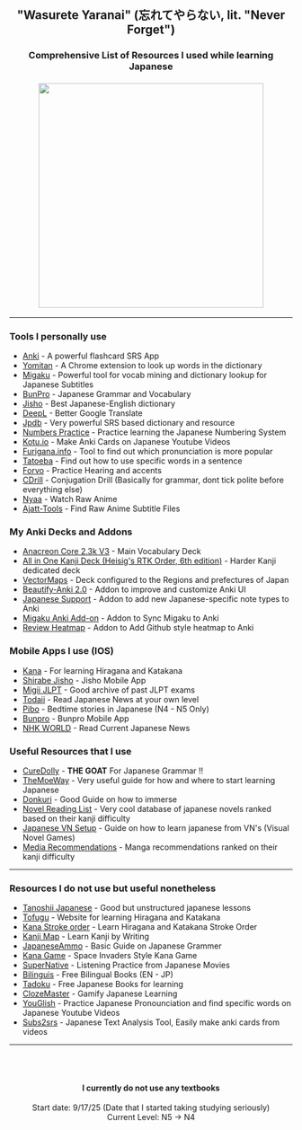 <h2 align="center">
"Wasurete Yaranai" (忘れてやらない, lit. "Never Forget")
</h1>

<h3 align="center">
Comprehensive List of Resources I used while learning Japanese <br>

<br>
<img width=400 src="https://github.com/saint-jp/saint-jp/assets/29249322/0dbd3bde-87f1-4cf7-9974-97cddcdc28cf" />
</h3>

---
<h3>
  Tools I personally use
</h3>

- [Anki](https://apps.ankiweb.net/) - A powerful flashcard SRS App
- [Yomitan](https://yomitan.wiki/) - A Chrome extension to look up words in the dictionary
- [Migaku](https://migaku.com/) - Powerful tool for vocab mining and dictionary lookup for Japanese Subtitles
- [BunPro](https://bunpro.jp/) - Japanese Grammar and Vocabulary
- [Jisho](https://jisho.org/) - Best Japanese-English dictionary
- [DeepL](https://www.deepl.com/en/translator) - Better Google Translate
- [Jpdb](https://jpdb.io/) - Very powerful SRS based dictionary and resource
- [Numbers Practice](https://langpractice.com/japanese) - Practice learning the Japanese Numbering System
- [Kotu.io](https://kotu.io/) - Make Anki Cards on Japanese Youtube Videos
- [Furigana.info](https://furigana.info/) - Tool to find out which pronunciation is more popular
- [Tatoeba](https://tatoeba.org/en/) - Find out how to use specific words in a sentence
- [Forvo](https://forvo.com/) - Practice Hearing and accents
- [CDrill](https://wkdonc.github.io/conjugation/drill.html) - Conjugation Drill (Basically for grammar, dont tick polite before everything else)
- [Nyaa](https://nyaa.si/) - Watch Raw Anime
- [Ajatt-Tools](https://github.com/Ajatt-Tools/kitsunekko-mirror) - Find Raw Anime Subtitle Files


<h3>
  My Anki Decks and Addons
</h3>

- [Anacreon Core 2.3k V3](https://anacreondjt.gitlab.io/docs/coredeck/) - Main Vocabulary Deck
- [All in One Kanji Deck (Heisig's RTK Order, 6th edition)](https://ankiweb.net/shared/info/1862058740) - Harder Kanji dedicated deck
- [VectorMaps](https://ankiweb.net/shared/info/2080271721) - Deck configured to the Regions and prefectures of Japan
- [Beautify-Anki 2.0](https://ankiweb.net/shared/info/1116770498) - Addon to improve and customize Anki UI
- [Japanese Support](https://ankiweb.net/shared/info/3918629684) - Addon to add new Japanese-specific note types to Anki
- [Migaku Anki Add-on](https://ankiweb.net/shared/info/1846879528) - Addon to Sync Migaku to Anki
- [Review Heatmap](https://ankiweb.net/shared/info/1771074083) - Addon to Add Github style heatmap to Anki

<h3>
  Mobile Apps I use (IOS)
</h3>

- [Kana](https://apps.apple.com/us/app/kana-hiragana-and-katakana/id1454200955) - For learning Hiragana and Katakana
- [Shirabe Jisho](https://apps.apple.com/us/app/shirabe-jisho/id1005203380) - Jisho Mobile App
- [Migii JLPT](https://apps.apple.com/us/app/migii-jlpt-jlpt-test-n5-n1/id1463267540) - Good archive of past JLPT exams
- [Todaii](https://apps.apple.com/us/app/todaii-learn-japanese-n5-n1/id1107177166) - Read Japanese News at your own level
- [Pibo](https://apps.apple.com/us/app/pibo-app-bedtime-storytime/id765195011) - Bedtime stories in Japanese (N4 - N5 Only)
- [Bunpro](https://apps.apple.com/pl/app/bunpro-japanese-srs/id1615337616) - Bunpro Mobile App
- [NHK WORLD](https://apps.apple.com/us/app/nhk-world-japan/id350732480) - Read Current Japanese News

<h3>
  Useful Resources that I use
</h3>

- [CureDolly](https://www.youtube.com/@organicjapanesewithcuredol49) - **THE GOAT** For Japanese Grammar !!
- [TheMoeWay](https://learnjapanese.moe/guide/) - Very useful guide for how and where to start learning Japanese
- [Donkuri](https://donkuri.github.io/learn-japanese/) - Good Guide on how to immerse
- [Novel Reading List](https://jpdb.io/novel-difficulty-list) - Very cool database of japanese novels ranked based on their kanji difficulty
- [Japanese VN Setup](https://learnjapanese.moe/vn/) - Guide on how to learn japanese from VN's (Visual Novel Games)
- [Media Recommendations](https://docs.google.com/spreadsheets/d/1w42HEKEu2AzZg9K7PI0ma9ICmr2qYEKQ9IF4XxFSnQU/edit?gid=2065345633#gid=2065345633) - Manga recommendations ranked on their kanji difficulty

---

<h3>
  Resources I do not use but useful nonetheless
</h3>

- [Tanoshii Japanese](https://www.tanoshiijapanese.com/home/) - Good but unstructured japanese lessons
- [Tofugu](https://www.tofugu.com/japanese/best-hiragana-and-katakana-learning-resources/) - Website for learning Hiragana and Katakana
- [Kana Stroke order](https://www.youtube.com/watch?v=wD3FJgij79c) - Learn Hiragana and Katakana Stroke Order
- [Kanji Map](https://thekanjimap.com/) - Learn Kanji by Writing
- [JapaneseAmmo](https://www.japaneseammo.com/how-to-build-a-sentence-in-japanese-the-ultimate-guide/) - Basic Guide on Japanese Grammer
- [Kana Game](https://emp500.github.io/kanashooter/) - Space Invaders Style Kana Game
- [SuperNative](https://supernative.tv/) - Listening Practice from Japanese Movies
- [Bilinguis](http://bilinguis.com/) - Free Bilingual Books (EN - JP)
- [Tadoku](https://tadoku.org/japanese/en/free-books-en/) - Free Japanese Books for learning
- [ClozeMaster](https://www.clozemaster.com/) - Gamify Japanese Learning
- [YouGlish](https://youglish.com/japanese) - Practice Japanese Pronounciation and find specific words on Japanese Youtube Videos
- [Subs2srs](https://subs2srs.sourceforge.net/) - Japanese Text Analysis Tool, Easily make anki cards from videos
---

<br>
<br>


<h4 align="center">
 I currently do not use any textbooks
</h4>
<p align="center">
Start date: 9/17/25 (Date that I started taking studying seriously) <br>
Current Level: N5 -> N4


</p>
